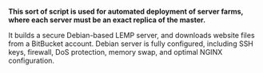 **This sort of script is used for automated deployment of server farms, where each server must be an exact replica of the master.**

It builds a secure Debian-based LEMP server, and downloads website files from a BitBucket account.
Debian server is fully configured, including SSH keys, firewall, DoS protection, memory swap, and optimal NGINX configuration.
